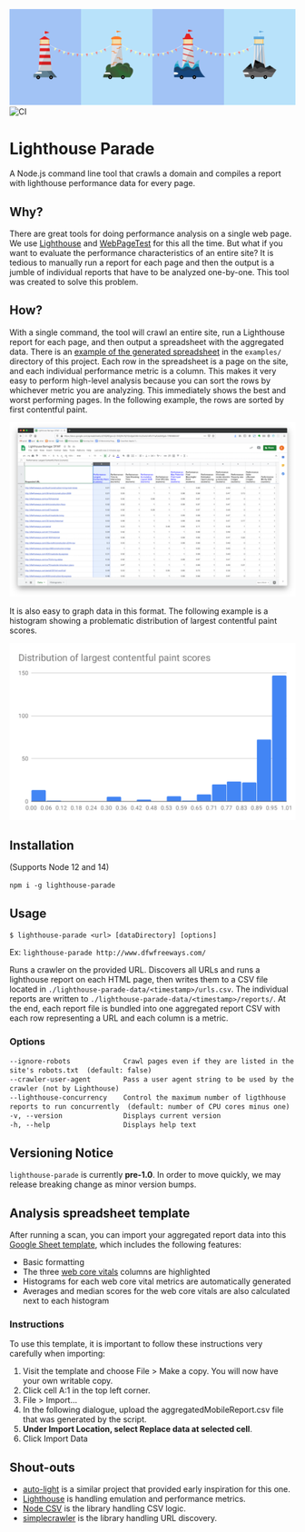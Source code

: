 ![Lighthouse Parade Hero Image](./assets/hero.svg)
![CI](https://github.com/cloudfour/lighthouse-parade/workflows/CI/badge.svg)

# Lighthouse Parade

A Node.js command line tool that crawls a domain and compiles a report with lighthouse performance data for every page.

## Why?

There are great tools for doing performance analysis on a single web page. We use [Lighthouse](https://developers.google.com/web/tools/lighthouse) and [WebPageTest](https://webpagetest.org/) for this all the time. But what if you want to evaluate the performance characteristics of an entire site? It is tedious to manually run a report for each page and then the output is a jumble of individual reports that have to be analyzed one-by-one. This tool was created to solve this problem.

## How?

With a single command, the tool will crawl an entire site, run a Lighthouse report for each page, and then output a spreadsheet with the aggregated data. There is an [example of the generated spreadsheet](./examples/exampleAggregatedMobileReport.csv) in the `examples/` directory of this project. Each row in the spreadsheet is a page on the site, and each individual performance metric is a column. This makes it very easy to perform high-level analysis because you can sort the rows by whichever metric you are analyzing. This immediately shows the best and worst performing pages. In the following example, the rows are sorted by first contentful paint.

![Lighthouse data from multiple reports aggregated into a single spreadsheet](./assets/lighthouse-data-by-lcp.png)

It is also easy to graph data in this format. The following example is a histogram showing a problematic distribution of largest contentful paint scores.

![Histogram showing LCP scores](./assets/lcp_histogram.svg)

## Installation

(Supports Node 12 and 14)

`npm i -g lighthouse-parade`

## Usage

```
$ lighthouse-parade <url> [dataDirectory] [options]
```

Ex: `lighthouse-parade http://www.dfwfreeways.com/`

Runs a crawler on the provided URL. Discovers all URLs and runs a lighthouse report on each HTML page, then writes them to a CSV file located in `./lighthouse-parade-data/<timestamp>/urls.csv`. The individual reports are written to `./lighthouse-parade-data/<timestamp>/reports/`. At the end, each report file is bundled into one aggregated report CSV with each row representing a URL and each column is a metric.

### Options

```
--ignore-robots             Crawl pages even if they are listed in the site's robots.txt  (default: false)
--crawler-user-agent        Pass a user agent string to be used by the crawler (not by Lighthouse)
--lighthouse-concurrency    Control the maximum number of ligthhouse reports to run concurrently  (default: number of CPU cores minus one)
-v, --version               Displays current version
-h, --help                  Displays help text
```

## Versioning Notice

`lighthouse-parade` is currently **pre-1.0**. In order to move quickly, we may release breaking change as minor version bumps.

## Analysis spreadsheet template

After running a scan, you can import your aggregated report data into this [Google Sheet template](https://docs.google.com/spreadsheets/d/1n2VtFjLH5PzVQ-PCGCHc03ZFO79OT7CU_2lsMc6jFUI), which includes the following features:

- Basic formatting
- The three [web core vitals](https://web.dev/vitals/) columns are highlighted
- Histograms for each web core vital metrics are automatically generated
- Averages and median scores for the web core vitals are also calculated next to each histogram

### Instructions

To use this template, it is important to follow these instructions very carefully when importing:

1. Visit the template and choose File > Make a copy. You will now have your own writable copy.
1. Click cell A:1 in the top left corner.
1. File > Import...
1. In the following dialogue, upload the aggregatedMobileReport.csv file that was generated by the script.
1. **Under Import Location, select Replace data at selected cell**.
1. Click Import Data

## Shout-outs

- [auto-light](https://github.com/TGiles/auto-lighthouse) is a similar project that provided early inspiration for this one.
- [Lighthouse](https://github.com/GoogleChrome/lighthouse) is handling emulation and performance metrics.
- [Node CSV](https://csv.js.org/) is the library handling CSV logic.
- [simplecrawler](https://github.com/simplecrawler/simplecrawler) is the library handling URL discovery.
